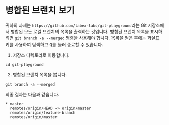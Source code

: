 # 병합된 브랜치 보기

귀하의 과제는 `https://github.com/labex-labs/git-playground`라는 Git 저장소에서 병합된 모든 로컬 브랜치의 목록을 출력하는 것입니다. 병합된 브랜치 목록을 표시하려면 `git branch -a --merged` 명령을 사용해야 합니다. 목록을 얻은 후에는 화살표 키를 사용하여 탐색하고 <kbd>Q</kbd>를 눌러 종료할 수 있습니다.

1. 저장소 디렉토리로 이동합니다.

```shell
cd git-playground
```

2. 병합된 브랜치 목록을 봅니다.

```shell
git branch -a --merged
```

최종 결과는 다음과 같습니다.

```
* master
  remotes/origin/HEAD -> origin/master
  remotes/origin/feature-branch
  remotes/origin/master
```
